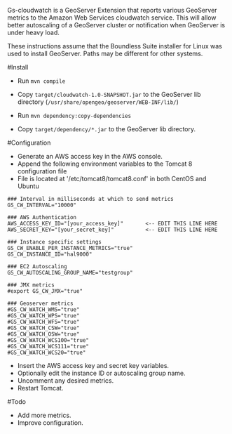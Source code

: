 Gs-cloudwatch is a GeoServer Extension that reports various GeoServer metrics to the Amazon Web Services cloudwatch service. This will allow better autoscaling of a GeoServer cluster or notification when GeoServer is under heavy load.

These instructions assume that the Boundless Suite installer for Linux was used to install GeoServer. Paths may be different for other systems.

#Install

- Run `mvn compile`

- Copy `target/cloudwatch-1.0-SNAPSHOT.jar` to the GeoServer lib directory (`/usr/share/opengeo/geoserver/WEB-INF/lib/`)

- Run `mvn dependency:copy-dependencies`

- Copy `target/dependency/*.jar` to the GeoServer lib directory.

#Configuration

- Generate an AWS access key in the AWS console.
- Append the following environment variables to the Tomcat 8 configuration file
- File is located at '/etc/tomcat8/tomcat8.conf' in both CentOS and Ubuntu

```
### Interval in milliseconds at which to send metrics
GS_CW_INTERVAL="10000"

### AWS Authentication
AWS_ACCESS_KEY_ID="[your_access_key]"		<-- EDIT THIS LINE HERE
AWS_SECRET_KEY="[your_secret_key]"			<-- EDIT THIS LINE HERE

### Instance specific settings
GS_CW_ENABLE_PER_INSTANCE_METRICS="true" 
GS_CW_INSTANCE_ID="hal9000"

### EC2 Autoscaling
GS_CW_AUTOSCALING_GROUP_NAME="testgroup"

### JMX metrics
#export GS_CW_JMX="true"

### Geoserver metrics
#GS_CW_WATCH_WMS="true"
#GS_CW_WATCH_WPS="true"
#GS_CW_WATCH_WFS="true"
#GS_CW_WATCH_CSW="true"
#GS_CW_WATCH_OSW="true"
#GS_CW_WATCH_WCS100="true"
#GS_CW_WATCH_WCS111="true"
#GS_CW_WATCH_WCS20="true"

```
- Insert the AWS access key and secret key variables.
- Optionally edit the instance ID or autoscaling group name.
- Uncomment any desired metrics.
- Restart Tomcat.

#Todo

- Add more metrics.
- Improve configuration.
